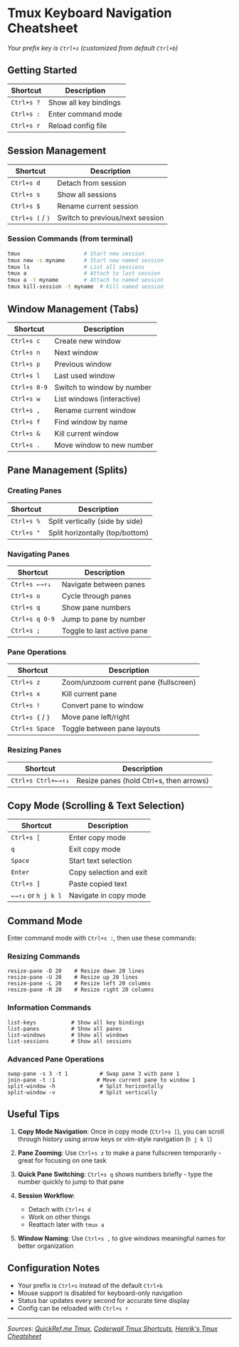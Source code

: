 # Tmux Keyboard Navigation Cheatsheet

*Your prefix key is `Ctrl+s` (customized from default `Ctrl+b`)*

## Getting Started

| Shortcut | Description |
|----------|-------------|
| `Ctrl+s ?` | Show all key bindings |
| `Ctrl+s :` | Enter command mode |
| `Ctrl+s r` | Reload config file |

## Session Management

| Shortcut | Description |
|----------|-------------|
| `Ctrl+s d` | Detach from session |
| `Ctrl+s s` | Show all sessions |
| `Ctrl+s $` | Rename current session |
| `Ctrl+s (` / `)` | Switch to previous/next session |

### Session Commands (from terminal)
```bash
tmux                    # Start new session
tmux new -s myname      # Start new named session
tmux ls                 # List all sessions
tmux a                  # Attach to last session
tmux a -t myname        # Attach to named session
tmux kill-session -t myname  # Kill named session
```

## Window Management (Tabs)

| Shortcut | Description |
|----------|-------------|
| `Ctrl+s c` | Create new window |
| `Ctrl+s n` | Next window |
| `Ctrl+s p` | Previous window |
| `Ctrl+s l` | Last used window |
| `Ctrl+s 0-9` | Switch to window by number |
| `Ctrl+s w` | List windows (interactive) |
| `Ctrl+s ,` | Rename current window |
| `Ctrl+s f` | Find window by name |
| `Ctrl+s &` | Kill current window |
| `Ctrl+s .` | Move window to new number |

## Pane Management (Splits)

### Creating Panes
| Shortcut | Description |
|----------|-------------|
| `Ctrl+s %` | Split vertically (side by side) |
| `Ctrl+s "` | Split horizontally (top/bottom) |

### Navigating Panes
| Shortcut | Description |
|----------|-------------|
| `Ctrl+s ←→↑↓` | Navigate between panes |
| `Ctrl+s o` | Cycle through panes |
| `Ctrl+s q` | Show pane numbers |
| `Ctrl+s q 0-9` | Jump to pane by number |
| `Ctrl+s ;` | Toggle to last active pane |

### Pane Operations
| Shortcut | Description |
|----------|-------------|
| `Ctrl+s z` | Zoom/unzoom current pane (fullscreen) |
| `Ctrl+s x` | Kill current pane |
| `Ctrl+s !` | Convert pane to window |
| `Ctrl+s {` / `}` | Move pane left/right |
| `Ctrl+s Space` | Toggle between pane layouts |

### Resizing Panes
| Shortcut | Description |
|----------|-------------|
| `Ctrl+s Ctrl+←→↑↓` | Resize panes (hold Ctrl+s, then arrows) |

## Copy Mode (Scrolling & Text Selection)

| Shortcut | Description |
|----------|-------------|
| `Ctrl+s [` | Enter copy mode |
| `q` | Exit copy mode |
| `Space` | Start text selection |
| `Enter` | Copy selection and exit |
| `Ctrl+s ]` | Paste copied text |
| `←→↑↓` or `h j k l` | Navigate in copy mode |

## Command Mode

Enter command mode with `Ctrl+s :`, then use these commands:

### Resizing Commands
```
resize-pane -D 20    # Resize down 20 lines
resize-pane -U 20    # Resize up 20 lines
resize-pane -L 20    # Resize left 20 columns
resize-pane -R 20    # Resize right 20 columns
```

### Information Commands
```
list-keys           # Show all key bindings
list-panes          # Show all panes
list-windows        # Show all windows
list-sessions       # Show all sessions
```

### Advanced Pane Operations
```
swap-pane -s 3 -t 1          # Swap pane 3 with pane 1
join-pane -t :1             # Move current pane to window 1
split-window -h              # Split horizontally
split-window -v              # Split vertically
```

## Useful Tips

1. **Copy Mode Navigation**: Once in copy mode (`Ctrl+s [`), you can scroll through history using arrow keys or vim-style navigation (`h j k l`)

2. **Pane Zooming**: Use `Ctrl+s z` to make a pane fullscreen temporarily - great for focusing on one task

3. **Quick Pane Switching**: `Ctrl+s q` shows numbers briefly - type the number quickly to jump to that pane

4. **Session Workflow**: 
   - Detach with `Ctrl+s d` 
   - Work on other things
   - Reattach later with `tmux a`

5. **Window Naming**: Use `Ctrl+s ,` to give windows meaningful names for better organization

## Configuration Notes

- Your prefix is `Ctrl+s` instead of the default `Ctrl+b`
- Mouse support is disabled for keyboard-only navigation
- Status bar updates every second for accurate time display
- Config can be reloaded with `Ctrl+s r`

---

*Sources: [QuickRef.me Tmux](https://quickref.me/tmux), [Coderwall Tmux Shortcuts](https://coderwall.com/p/mxzdrg/keyboard-shortcuts-i-use-every-day-in-tmux), [Henrik's Tmux Cheatsheet](https://gist.github.com/henrik/1967800)* 